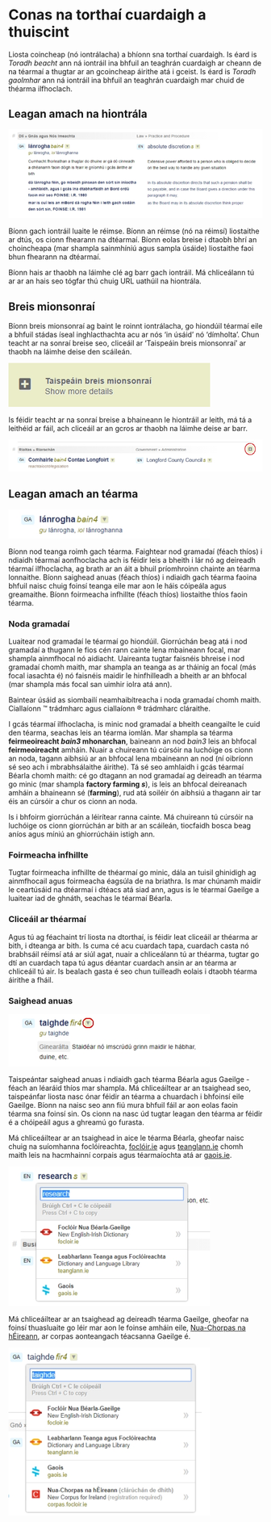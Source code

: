 # Conas na torthaí cuardaigh a thuiscint

Liosta coincheap (nó iontrálacha) a bhíonn sna torthaí cuardaigh. Is éard is *Toradh beacht* ann ná iontráil ina bhfuil an teaghrán cuardaigh ar cheann de na téarmaí a thugtar ar an gcoincheap áirithe atá i gceist. Is éard is *Toradh gaolmhar* ann ná iontráil ina bhfuil an teaghrán cuardaigh mar chuid de théarma ilfhoclach.

## Leagan amach na hiontrála

![](torthai-a-thuiscint-01.jpg)

Bíonn gach iontráil luaite le réimse. Bíonn an réimse (nó na réimsí) liostaithe ar dtús, os cionn fhearann na dtéarmaí. Bíonn eolas breise i dtaobh bhrí an choincheapa (mar shampla sainmhíniú agus sampla úsáide) liostaithe faoi bhun fhearann na dtéarmaí.

Bíonn hais ar thaobh na láimhe clé ag barr gach iontráil. Má chliceálann tú ar ar an hais seo tógfar thú chuig URL uathúil na hiontrála.

## Breis mionsonraí

Bíonn breis mionsonraí ag baint le roinnt iontrálacha, go hiondúil téarmaí eile a bhfuil stádas íseal inghlacthachta acu ar nós ‘in úsáid’ nó ‘dímholta’. Chun teacht ar na sonraí breise seo, cliceáil ar ‘Taispeáin breis mionsonraí’ ar thaobh na láimhe deise den scáileán.

![](torthai-a-thuiscint-02.jpg)

Is féidir teacht ar na sonraí breise a bhaineann le hiontráil ar leith, má tá a leithéid ar fáil, ach cliceáil ar an gcros ar thaobh na láimhe deise ar barr.

![](torthai-a-thuiscint-03.jpg)

## Leagan amach an téarma

![](torthai-a-thuiscint-04.jpg)

Bíonn nod teanga roimh gach téarma. Faightear nod gramadaí (féach thíos) i ndiaidh téarmaí aonfhoclacha ach is féidir leis a bheith i lár nó ag deireadh téarmaí ilfhoclacha, ag brath ar an áit a bhuil príomhroinn chainte an téarma lonnaithe. Bíonn saighead anuas (féach thíos)  i ndiaidh gach téarma faoina bhfuil naisc chuig foinsí teanga eile mar aon le háis cóipeála agus greamaithe. Bíonn foirmeacha infhillte (féach thíos) liostaithe thíos faoin téarma.

### Noda gramadaí

Luaitear nod gramadaí le téarmaí go hiondúil. Giorrúchán beag atá i nod gramadaí a thugann le fios cén rann cainte lena mbaineann focal, mar shampla ainmfhocal nó aidiacht. Uaireanta tugtar faisnéis bhreise i nod gramadaí chomh maith, mar shampla an teanga as ar tháinig an focal (más focal iasachta é) nó faisnéis maidir le hinfhilleadh a bheith ar an bhfocal (mar shampla más focal san uimhir iolra atá ann).

Baintear úsáid as siombailí neamhaibítreacha i noda gramadaí chomh maith. Ciallaíonn ™ trádmharc agus ciallaíonn ® trádmharc cláraithe.

I gcás téarmaí ilfhoclacha, is minic nod gramadaí a bheith ceangailte le cuid den téarma, seachas leis an téarma iomlán. Mar shampla sa téarma **feirmeoireacht *bain3* mhonarchan**, baineann an nod *bain3* leis an bhfocal **feirmeoireacht** amháin. Nuair a chuireann tú cúrsóir na luchóige os cionn an noda, tagann aibhsiú ar an bhfocal lena mbaineann an nod (ní oibríonn sé seo ach i mbrabhsálaithe áirithe). Tá sé seo amhlaidh i gcás téarmaí Béarla chomh maith: cé go dtagann an nod gramadaí ag deireadh an téarma go minic (mar shampla **factory farming *s***), is leis an bhfocal deireanach amháin a bhaineann sé (**farming**), rud atá soiléir ón aibhsiú a thagann air tar éis an cúrsóir a chur os cionn an noda.

Is i bhfoirm giorrúchán a léirítear ranna cainte. Má chuireann tú cúrsóir na luchóige os cionn giorrúchán ar bith ar an scáileán, tiocfaidh bosca beag aníos agus míniú an ghiorrúcháin istigh ann.

<!--Is féidir liosta iomlán de ghiorrúcháin a fháil ach cliceáil anseo.-->

### Foirmeacha infhillte

Tugtar foirmeacha infhillte de théarmaí go minic, dála an tuisil ghinidigh ag ainmfhocail agus foirmeacha éagsúla de na briathra. Is mar chúnamh maidir le ceartúsáid na dtéarmaí i dtéacs atá siad ann, agus is le téarmaí Gaeilge a luaitear iad de ghnáth, seachas le téarmaí Béarla.

### Cliceáil ar théarmaí

Agus tú ag féachaint trí liosta na dtorthaí, is féidir leat cliceáil ar théarma ar bith, i dteanga ar bith. Is cuma cé acu cuardach tapa, cuardach casta nó brabhsáil réimsí atá ar siúl agat, nuair a chliceálann tú ar théarma, tugtar go dtí an cuardach tapa tú agus déantar cuardach ansin ar an téarma ar chliceáil tú air. Is bealach gasta é seo chun tuilleadh eolais i dtaobh téarma áirithe a fháil.

### Saighead anuas

![](torthai-a-thuiscint-05.jpg)

Taispeántar saighead anuas i ndiaidh gach téarma Béarla agus Gaeilge - féach an léaráid thíos mar shampla. Má chliceáiltear ar an tsaighead seo, taispeánfar liosta nasc ónar féidir an téarma a chuardach i bhfoinsí eile Gaeilge. Bíonn na naisc seo ann fiú mura bhfuil fáil ar aon eolas faoin téarma sna foinsí sin. Os cionn na nasc úd tugtar leagan den téarma ar féidir é a chóipeáil agus a ghreamú go furasta.

Má chliceáiltear ar an tsaighead in aice le téarma Béarla, gheofar naisc chuig na suíomhanna foclóireachta, [foclóir.ie](https://www.focloir.ie/ga/) agus [teanglann.ie](https://www.teanglann.ie/ga/) chomh maith leis na hacmhainní corpais agus téarmaíochta atá ar [gaois.ie](https://www.gaois.ie/ga/).

![](torthai-a-thuiscint-06.jpg)

Má chliceáiltear ar an tsaighead ag deireadh téarma Gaeilge, gheofar na foinsí thuasluaite go léir mar aon le foinse amháin eile, [Nua-Chorpas na hÉireann](http://corpas.focloir.ie/), ar corpas aonteangach téacsanna Gaeilge é.

![](torthai-a-thuiscint-07.jpg)
